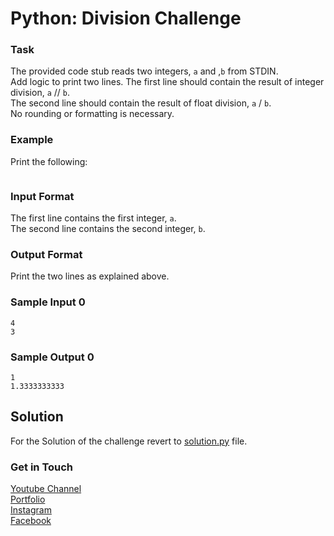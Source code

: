 # Python: Division Challenge

### Task
The provided code stub reads two integers, `a` and ,`b` from STDIN. <br />
Add logic to print two lines. The first line should contain the result of integer division, `a` // `b`. <br /> 
The second line should contain the result of float division, `a` / `b`. <br />
No rounding or formatting is necessary.
### Example

Print the following:
```

```
### Input Format 
The first line contains the first integer, `a`. <br />
The second line contains the second integer, `b`. <br />
### Output Format
Print the two lines as explained above. 
### Sample Input 0
```
4
3
```
### Sample Output 0
```
1
1.3333333333
```

## Solution
For the Solution of the challenge revert to [solution.py](./solution.py) file.

### Get in Touch
[Youtube Channel](https://www.youtube.com/channel/UC9xQ06-ObRbAIqk4OUnlXeg)<br />
[Portfolio](https://imamdin-salimi.netlify.app)<br />
[Instagram](https://www.instagram.com/imamdinsalimi/)<br />
[Facebook](https://www.facebook.com/imamdin.salimi)<br />

